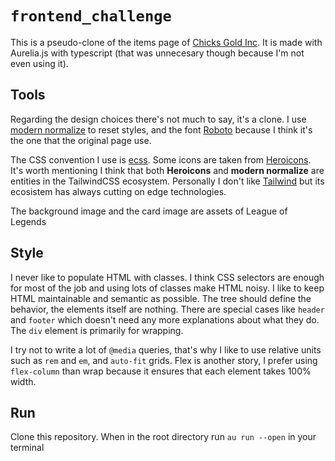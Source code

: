 # `frontend_challenge`

This is a pseudo-clone of the items page of [Chicks Gold Inc](https://chicksgold.com/items). It is made with Aurelia.js with typescript (that was unnecesary though because I'm not even using it).

## Tools

Regarding the design choices there's not much to say, it's a clone. I use [modern normalize](https://github.com/sindresorhus/modern-normalize) to reset styles, and the font [Roboto](https://fonts.google.com/specimen/Roboto) because I think it's the one that the original page use.

The CSS convention I use is [ecss](https://ecss.info/en/). Some icons are taken from [Heroicons](https://heroicons.com/). It's worth mentioning I think that both **Heroicons** and **modern normalize** are entities in the TailwindCSS ecosystem. Personally I don't like [Tailwind](https://github.com/tailwindlabs/tailwindcss) but its ecosistem has always cutting on edge technologies.

The background image and the card image are assets of League of Legends

## Style

I never like to populate HTML with classes. I think CSS selectors are enough for most of the job and using lots of classes make HTML noisy. I like to keep HTML maintainable and semantic as possible. The tree should define the behavior, the elements itself are nothing. There are special cases like `header` and `footer` which doesn't need any more explanations about what they do. The `div` element is primarily for wrapping.

I try not to write a lot of `@media` queries, that's why I like to use relative units such as `rem` and `em`, and `auto-fit` grids. Flex is another story, I prefer using `flex-column` than wrap because it ensures that each element takes 100% width.

## Run

Clone this repository. When in the root directory run `au run --open` in your terminal